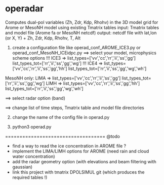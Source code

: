 # operadar
Computes dual-pol variables (Zh, Zdr, Kdp, Rhohv) in the 3D model grid for Arome or MesoNH model using existing Tmatrix tables
input: Tmatrix tables and model file (Arome fa or MesoNH netcdf)
output: netcdf file with lat,lon (or X, Y) + Zh, Zdr, Kdp, Rhohv, T, Alt 

1) create a configuration file like operad_conf_AROME_ICE3.py or operad_conf_MesoNH_ICEidpc.py
==> select your model, microphysics scheme options
!!! ICE3 => list_types=['vv','cc','rr','ii','ss','gg']
            list_types_tot=['rr','ii','ss','gg','wg']
!!! ICE4 => list_types=['vv','cc','rr','ii','ss','gg','hh']
            list_types_tot=['rr','ii','ss','gg','wg','wh']

MesoNH only:
LIMA => list_types=['vv','cc','rr','ii','ss','gg']
            list_types_tot=['rr','ii','ss','gg','wg']
LIMH => list_types=['vv','cc','rr','ii','ss','gg','hh']
            list_types_tot=['rr','ii','ss','gg','wg','wh']

==> select radar option (band)

==> change list of time steps, Tmatrix table and model file directories

2) change the name of the config file in operad.py

3) python3 operad.py

===================================
@todo
- find a way to read the ice concentration in AROME file ?
- implement the LIMA/LIMH options for AROME (need rain and cloud water concentration) 
- add the radar geometry option (with elevations and beam filtering with gaussian)
- link this project with tmatrix DPOLSIMUL git (which produces the required tables !)
